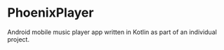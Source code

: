 # PhoenixPlayer
Android mobile music player app written in Kotlin as part of an individual project.

